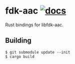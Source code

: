# fdk-aac [![docs](https://docs.rs/fdk-aac/badge.svg)](https://docs.rs/fdk-aac)

Rust bindings for libfdk-aac.

## Building

```sh-session
$ git submodule update --init
$ cargo build
```
